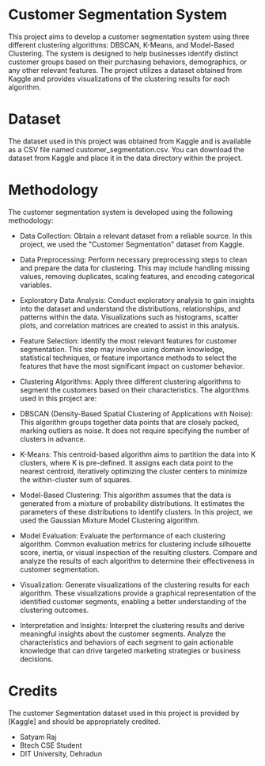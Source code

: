 # Customer Segmentation System
This project aims to develop a customer segmentation system using three different clustering algorithms: DBSCAN, K-Means, and Model-Based Clustering. The system is designed to help businesses identify distinct customer groups based on their purchasing behaviors, demographics, or any other relevant features. The project utilizes a dataset obtained from Kaggle and provides visualizations of the clustering results for each algorithm.
# Dataset
The dataset used in this project was obtained from Kaggle and is available as a CSV file named customer_segmentation.csv. You can download the dataset from Kaggle and place it in the data directory within the project.
# Methodology
The customer segmentation system is developed using the following methodology:

- Data Collection:
Obtain a relevant dataset from a reliable source. In this project, we used the "Customer Segmentation" dataset from Kaggle.

- Data Preprocessing: Perform necessary preprocessing steps to clean and prepare the data for clustering. This may include handling missing values, removing duplicates, scaling features, and encoding categorical variables.

- Exploratory Data Analysis: Conduct exploratory analysis to gain insights into the dataset and understand the distributions, relationships, and patterns within the data. Visualizations such as histograms, scatter plots, and correlation matrices are created to assist in this analysis.

- Feature Selection: Identify the most relevant features for customer segmentation. This step may involve using domain knowledge, statistical techniques, or feature importance methods to select the features that have the most significant impact on customer behavior.

- Clustering Algorithms: Apply three different clustering algorithms to segment the customers based on their characteristics. The algorithms used in this project are:

- DBSCAN (Density-Based Spatial Clustering of Applications with Noise): This algorithm groups together data points that are closely packed, marking outliers as noise. It does not require specifying the number of clusters in advance.

- K-Means: This centroid-based algorithm aims to partition the data into K clusters, where K is pre-defined. It assigns each data point to the nearest centroid, iteratively optimizing the cluster centers to minimize the within-cluster sum of squares.

- Model-Based Clustering: This algorithm assumes that the data is generated from a mixture of probability distributions. It estimates the parameters of these distributions to identify clusters. In this project, we used the Gaussian Mixture Model Clustering algorithm.

- Model Evaluation: Evaluate the performance of each clustering algorithm. Common evaluation metrics for clustering include silhouette score, inertia, or visual inspection of the resulting clusters. Compare and analyze the results of each algorithm to determine their effectiveness in customer segmentation.

- Visualization: Generate visualizations of the clustering results for each algorithm. These visualizations provide a graphical representation of the identified customer segments, enabling a better understanding of the clustering outcomes.

- Interpretation and Insights: Interpret the clustering results and derive meaningful insights about the customer segments. Analyze the characteristics and behaviors of each segment to gain actionable knowledge that can drive targeted marketing strategies or business decisions.

# Credits
The customer Segmentation dataset used in this project is provided by [Kaggle] and should be appropriately credited.
- Satyam Raj
- Btech CSE Student
- DIT University, Dehradun

